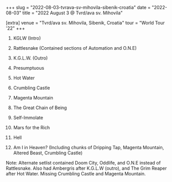 +++
slug = "2022-08-03-tvrava-sv-mihovila-sibenik-croatia"
date = "2022-08-03"
title = "2022 August 3 @ Tvrd/ava sv. Mihovila"

[extra]
venue = "Tvrd/ava sv. Mihovila, Sibenik, Croatia"
tour = "World Tour '22"
+++


 1. KGLW
    (Intro)

 2. Rattlesnake
    (Contained sections of Automation and O.N.E)

 3. K.G.L.W.
    (Outro)

 4. Presumptuous

 5. Hot Water

 6. Crumbling Castle

 7. Magenta Mountain

 8. The Great Chain of Being

 9. Self-Immolate

10. Mars for the Rich

11. Hell

12. Am I in Heaven?
    (Including chunks of Dripping Tap, Magenta Mountain, Altered Beast,
    Crumbling Castle)


Note: Alternate setlist contained Doom City, Oddlife, and O.N.E instead
of Rattlesnake. Also had Ambergris after K.G.L.W (outro), and The Grim
Reaper after Hot Water. Missing Crumbling Castle and Magenta Mountain.
